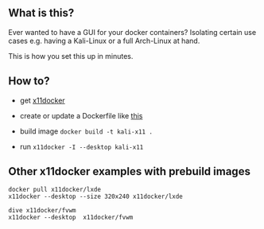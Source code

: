## What is this?

Ever wanted to have a GUI for your docker containers?
Isolating certain use cases e.g. having a Kali-Linux or a full Arch-Linux at hand.

This is how you set this up in minutes.

## How to?

- get [x11docker](https://github.com/mviereck/x11docker/blob/master/README.md#tldr)

- create or update a Dockerfile like [this](./Dockerfile)

- build image `docker build -t kali-x11 .`

- run `x11docker -I --desktop kali-x11`

## Other x11docker examples with prebuild images

```shell
docker pull x11docker/lxde
x11docker --desktop --size 320x240 x11docker/lxde

dive x11docker/fvwm
x11docker --desktop  x11docker/fvwm

```

